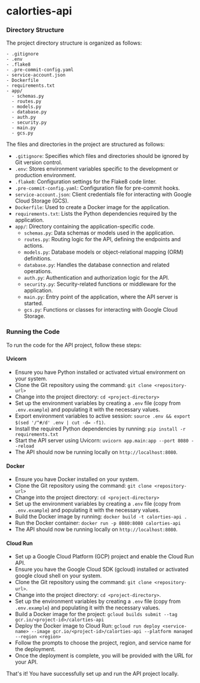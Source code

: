 # calorties-api

### Directory Structure
The project directory structure is organized as follows:
```
- .gitignore
- .env
- .flake8
- .pre-commit-config.yaml
- service-account.json
- Dockerfile
- requirements.txt
- app/
  - schemas.py
  - routes.py
  - models.py
  - database.py
  - auth.py
  - security.py
  - main.py
  - gcs.py
```
The files and directories in the project are structured as follows:


- `.gitignore`: Specifies which files and directories should be ignored by Git version control.
- `.env`: Stores environment variables specific to the development or production environment.
- `.flake8`: Configuration settings for the Flake8 code linter.
- `.pre-commit-config.yaml`: Configuration file for pre-commit hooks.
- `service-account.json`: Client credentials file for interacting with Google Cloud Storage (GCS).
- `Dockerfile`: Used to create a Docker image for the application.
- `requirements.txt`: Lists the Python dependencies required by the application.
- `app/`: Directory containing the application-specific code.
  - `schemas.py`: Data schemas or models used in the application.
  - `routes.py`: Routing logic for the API, defining the endpoints and actions.
  - `models.py`: Database models or object-relational mapping (ORM) definitions.
  - `database.py`: Handles the database connection and related operations.
  - `auth.py`: Authentication and authorization logic for the API.
  - `security.py`: Security-related functions or middleware for the application.
  - `main.py`: Entry point of the application, where the API server is started.
  - `gcs.py`: Functions or classes for interacting with Google Cloud Storage.

### Running the Code
To run the code for the API project, follow these steps:

#### Uvicorn
- Ensure you have Python installed or activated virtual environment on your system.
- Clone the Git repository using the command: `git clone <repository-url>`
- Change into the project directory: `cd <project-directory>`
- Set up the environment variables by creating a `.env` file (copy from `.env.example`) and populating it with the necessary values.
- Export environment variables to active session: `source .env && export $(sed '/^#/d' .env | cut -d= -f1)`.
- Install the required Python dependencies by running: `pip install -r requirements.txt`
- Start the API server using Uvicorn: `uvicorn app.main:app --port 8080 --reload`
- The API should now be running locally on `http://localhost:8080`.

#### Docker
- Ensure you have Docker installed on your system.
- Clone the Git repository using the command: `git clone <repository-url>`
- Change into the project directory: `cd <project-directory>`
- Set up the environment variables by creating a `.env` file (copy from `.env.example`) and populating it with the necessary values.
- Build the Docker image by running: `docker build -t calorties-api .`
- Run the Docker container: `docker run -p 8080:8080 calorties-api`
- The API should now be running locally on `http://localhost:8080`.

#### Cloud Run
- Set up a Google Cloud Platform (GCP) project and enable the Cloud Run API.
- Ensure you have the Google Cloud SDK (gcloud) installed or activated google cloud shell on your system.
- Clone the Git repository using the command: `git clone <repository-url>`.
- Change into the project directory: `cd <project-directory>`.
- Set up the environment variables by creating a `.env` file (copy from `.env.example`) and populating it with the necessary values.
- Build a Docker image for the project: `gcloud builds submit --tag gcr.io/<project-id>/calorties-api`
- Deploy the Docker image to Cloud Run: `gcloud run deploy <service-name> --image gcr.io/<project-id>/calorties-api --platform managed --region <region>`
- Follow the prompts to choose the project, region, and service name for the deployment.
- Once the deployment is complete, you will be provided with the URL for your API.

That's it! You have successfully set up and run the API project locally.
